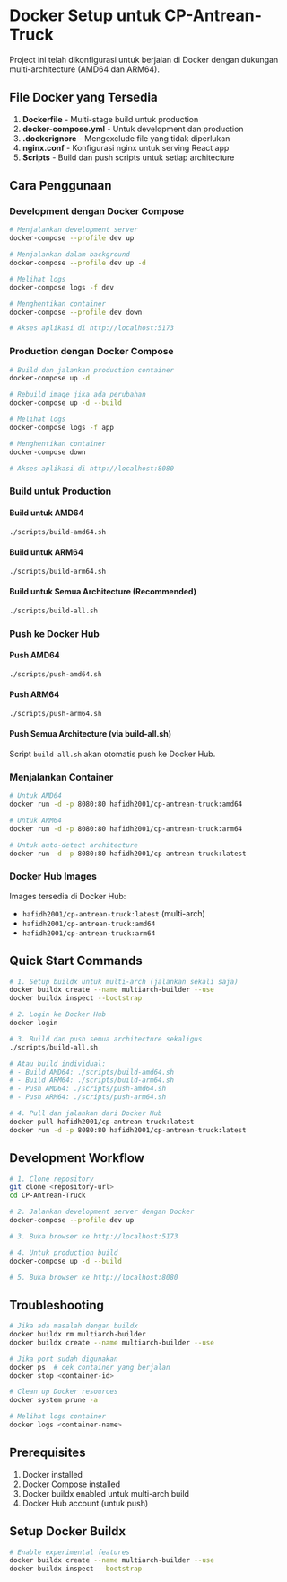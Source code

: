 # Docker Setup untuk CP-Antrean-Truck

Project ini telah dikonfigurasi untuk berjalan di Docker dengan dukungan multi-architecture (AMD64 dan ARM64).

## File Docker yang Tersedia

1. **Dockerfile** - Multi-stage build untuk production
2. **docker-compose.yml** - Untuk development dan production
3. **.dockerignore** - Mengexclude file yang tidak diperlukan
4. **nginx.conf** - Konfigurasi nginx untuk serving React app
5. **Scripts** - Build dan push scripts untuk setiap architecture

## Cara Penggunaan

### Development dengan Docker Compose

```bash
# Menjalankan development server
docker-compose --profile dev up

# Menjalankan dalam background
docker-compose --profile dev up -d

# Melihat logs
docker-compose logs -f dev

# Menghentikan container
docker-compose --profile dev down

# Akses aplikasi di http://localhost:5173
```

### Production dengan Docker Compose

```bash
# Build dan jalankan production container
docker-compose up -d

# Rebuild image jika ada perubahan
docker-compose up -d --build

# Melihat logs
docker-compose logs -f app

# Menghentikan container
docker-compose down

# Akses aplikasi di http://localhost:8080
```

### Build untuk Production

#### Build untuk AMD64
```bash
./scripts/build-amd64.sh
```

#### Build untuk ARM64
```bash
./scripts/build-arm64.sh
```

#### Build untuk Semua Architecture (Recommended)
```bash
./scripts/build-all.sh
```

### Push ke Docker Hub

#### Push AMD64
```bash
./scripts/push-amd64.sh
```

#### Push ARM64
```bash
./scripts/push-arm64.sh
```

#### Push Semua Architecture (via build-all.sh)
Script `build-all.sh` akan otomatis push ke Docker Hub.

### Menjalankan Container

```bash
# Untuk AMD64
docker run -d -p 8080:80 hafidh2001/cp-antrean-truck:amd64

# Untuk ARM64
docker run -d -p 8080:80 hafidh2001/cp-antrean-truck:arm64

# Untuk auto-detect architecture
docker run -d -p 8080:80 hafidh2001/cp-antrean-truck:latest
```

### Docker Hub Images

Images tersedia di Docker Hub:
- `hafidh2001/cp-antrean-truck:latest` (multi-arch)
- `hafidh2001/cp-antrean-truck:amd64`
- `hafidh2001/cp-antrean-truck:arm64`

## Quick Start Commands

```bash
# 1. Setup buildx untuk multi-arch (jalankan sekali saja)
docker buildx create --name multiarch-builder --use
docker buildx inspect --bootstrap

# 2. Login ke Docker Hub
docker login

# 3. Build dan push semua architecture sekaligus
./scripts/build-all.sh

# Atau build individual:
# - Build AMD64: ./scripts/build-amd64.sh
# - Build ARM64: ./scripts/build-arm64.sh
# - Push AMD64: ./scripts/push-amd64.sh
# - Push ARM64: ./scripts/push-arm64.sh

# 4. Pull dan jalankan dari Docker Hub
docker pull hafidh2001/cp-antrean-truck:latest
docker run -d -p 8080:80 hafidh2001/cp-antrean-truck:latest
```

## Development Workflow

```bash
# 1. Clone repository
git clone <repository-url>
cd CP-Antrean-Truck

# 2. Jalankan development server dengan Docker
docker-compose --profile dev up

# 3. Buka browser ke http://localhost:5173

# 4. Untuk production build
docker-compose up -d --build

# 5. Buka browser ke http://localhost:8080
```

## Troubleshooting

```bash
# Jika ada masalah dengan buildx
docker buildx rm multiarch-builder
docker buildx create --name multiarch-builder --use

# Jika port sudah digunakan
docker ps  # cek container yang berjalan
docker stop <container-id>

# Clean up Docker resources
docker system prune -a

# Melihat logs container
docker logs <container-name>
```

## Prerequisites

1. Docker installed
2. Docker Compose installed
3. Docker buildx enabled untuk multi-arch build
4. Docker Hub account (untuk push)

## Setup Docker Buildx

```bash
# Enable experimental features
docker buildx create --name multiarch-builder --use
docker buildx inspect --bootstrap
```